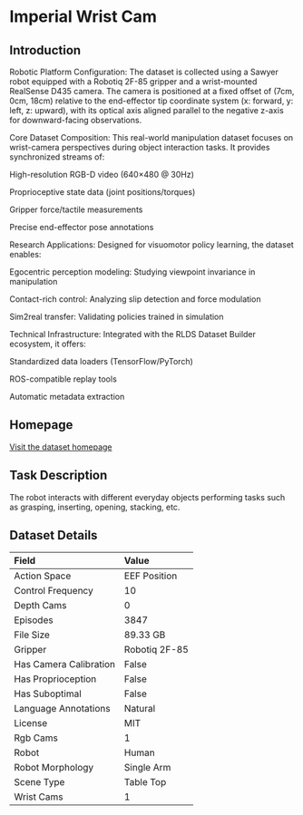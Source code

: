# Imperial Wrist Cam


## Introduction

Robotic Platform Configuration:
The dataset is collected using a Sawyer robot equipped with a Robotiq 2F-85 gripper and a wrist-mounted RealSense D435 camera. The camera is positioned at a fixed offset of (7cm, 0cm, 18cm) relative to the end-effector tip coordinate system (x: forward, y: left, z: upward), with its optical axis aligned parallel to the negative z-axis for downward-facing observations.

Core Dataset Composition:
This real-world manipulation dataset focuses on wrist-camera perspectives during object interaction tasks. It provides synchronized streams of:

High-resolution RGB-D video (640×480 @ 30Hz)

Proprioceptive state data (joint positions/torques)

Gripper force/tactile measurements

Precise end-effector pose annotations

Research Applications:
Designed for visuomotor policy learning, the dataset enables:

Egocentric perception modeling: Studying viewpoint invariance in manipulation

Contact-rich control: Analyzing slip detection and force modulation

Sim2real transfer: Validating policies trained in simulation

Technical Infrastructure:
Integrated with the RLDS Dataset Builder ecosystem, it offers:

Standardized data loaders (TensorFlow/PyTorch)

ROS-compatible replay tools

Automatic metadata extraction



## Homepage

[Visit the dataset homepage](https://github.com/normandipalo/rlds_dataset_builder)


## Task Description

The robot interacts with different everyday objects performing tasks such as grasping, inserting, opening, stacking, etc.


## Dataset Details

| Field                            | Value                    |
|:---------------------------------|:-------------------------|
| Action Space                     | EEF Position           |
| Control Frequency                     | 10           |
| Depth Cams                     | 0           |
| Episodes                     | 3847           |
| File Size                     |  89.33 GB           |
| Gripper                     | Robotiq 2F-85           |
| Has Camera Calibration                     | False           |
| Has Proprioception                     | False           |
| Has Suboptimal                     | False           |
| Language Annotations                     | Natural           |
| License                     | MIT           |
| Rgb Cams                     | 1           |
| Robot                     | Human           |
| Robot Morphology                     | Single Arm           |
| Scene Type                     | Table Top           |
| Wrist Cams                     | 1           |


